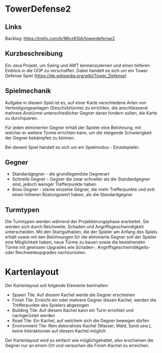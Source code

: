 # TowerDefense2

## Links

Backlog: https://trello.com/b/9ByzK5IA/towerdefense2

## Kurzbeschreibung

Ein Java Projekt, um Swing und AWT kennenzulernen und einen tieferen Einblick in die OOP zu verschaffen.
Dabei handelt es sich um ein Tower Defense Spiel (https://de.wikipedia.org/wiki/Tower_Defense)

## Spielmechanik

Aufgabe in diesem Spiel ist es, auf einer Karte verschiedene Arten von Verteidigungsanlagen (Geschütztürme) zu errichten, die anschliessend mehrere Anstürme unterschiedlicher Gegner daran hindern sollen, die Karte zu durchqueren.

Für jeden eliminierten Gegner erhält der Spieler eine Belohnung, mit welcher er weitere Türme errichten kann, um die steigende Schwierigkeit der Gegner bekämpfen zu können.

Bei diesem Spiel handelt es sich um ein Spielmodus - Einzelspieler.

## Gegner

- Standardgegner - die grundlegendste Gegnerart 
- Schnelle Gegner - Gegner die zwar schneller als die Standardgegner sind, jedoch weniger Trefferpunkte haben
- Boss Gegner - starke einzelne Gegner, die mehr Trefferpunkte und evtl. einen höheren Rüstungswert haben, als die Standardgegner

## Turmtypen

Die Turmtypen werden während der Projektierungsphase erarbeitet. Sie werden sich durch Reichweite, Schaden und Angriffsgeschwindigkeit unterscheiden.
Mit den Startguthaben, die der Spieler am Anfang des Spiels erhält sowie mit den Belohnungen für die eliminierte Gegner soll der Spieler eine Möglichkeit haben, neue Türme zu bauen sowie die bestehenden Türme mit gewissen Upgrades wie Schaden-, Angriffsgeschwindikgeits- oder Reichweiteupgrades nachzurüsten.

# Kartenlayout

Der Kartenlayout soll folgende Elemente beinhalten:

- Spawn Tile: Auf diesem Kachel werde die Gegner erscheinen
- Finish Tile: Erreicht ein oder mehrere Gegner diesen Kachel, werden die Trefferpunkte des Spielers abgezogen
- Building Tile: Auf diesem Kachel kann ein Turm errichtet und nachgerüstet werden
- Road Tile: Ein Kachel, auf welchem sich die Gegner bewegen dürfen
- Environment Tile: Rein dekoratives Kachel (Wasser, Wald, Sand usw.), keine Interaktionen auf diesem Kachel möglich

Der Kartenlayout wird so einfach wie möglichgehaltet, also erscheinen die Gegner nur an einem Ort und versuchen die Finish-Kachel zu erreichen.
